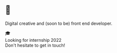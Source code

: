 # 👋
Digital creative and (soon to be) front end developer. 

🎓 <br>
Looking for internship 2022  <br>
Don't hesitate to get in touch!
